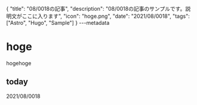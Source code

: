 {
  "title": "08/0018の記事",
  "description": "08/0018の記事のサンプルです。説明文がここに入ります",
  "icon": "hoge.png",
  "date": "2021/08/0018",
  "tags": ["Astro", "Hugo", "Sample"]
}
---metadata

# hoge
hogehoge

## today
2021/08/0018